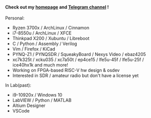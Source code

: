 #### Check out my [homepage](https://regymm.github.io) and [Telegram channel](https://t.me/xtalhart) !

Personal:
- Ryzen 3700x / ArchLinux / Cinnamon
- i7-8550u / ArchLinux / XFCE
- Thinkpad X200 / Xubuntu / Libreboot
- C / Python / Assembly / Verilog
- Vim / Firefox / KiCad
- PYNQ-Z1 / PYNQSDR / SqueakyBoard / Nexys Video / ebaz4205
- xc7k325t / xcku035 / xc7a50t / ep4ce15 / lfe5u-45f / lfe5u-25f / ice40hx1k and much more!
- Working on FPGA-based RISC-V hw design & osdev
- Interested in SDR / amateur radio but don't have a license yet

In Lab(past):
- i9-10920x / Windows 10
- LabVIEW / Python / MATLAB
- Altium Designer
- VSCode

<!--
**regymm/regymm** is a ✨ _special_ ✨ repository because its `README.md` (this file) appears on your GitHub profile.

Here are some ideas to get you started:

- 🔭 I’m currently working on ...
- 🌱 I’m currently learning ...
- 👯 I’m looking to collaborate on ...
- 🤔 I’m looking for help with ...
- 💬 Ask me about ...
- 📫 How to reach me: ...
- 😄 Pronouns: ...
- ⚡ Fun fact: ...
-->
